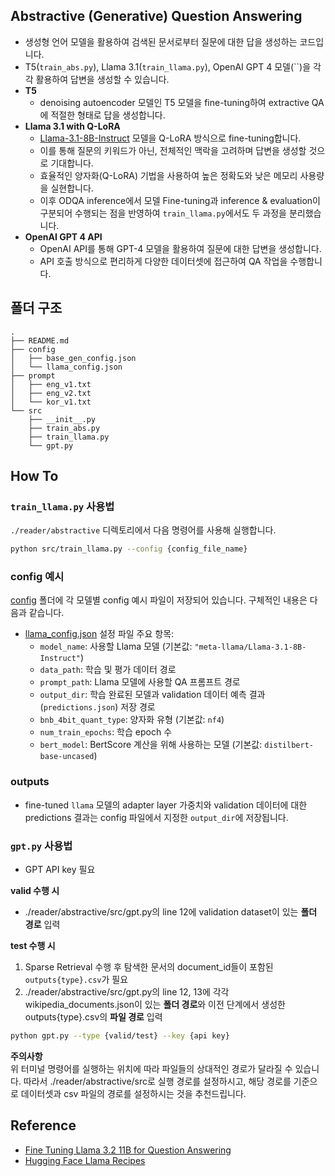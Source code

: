 ## Abstractive (Generative) Question Answering
- 생성형 언어 모델을 활용하여 검색된 문서로부터 질문에 대한 답을 생성하는 코드입니다.
- T5(`train_abs.py`), Llama 3.1(`train_llama.py`), OpenAI GPT 4 모델(``)을 각각 활용하여 답변을 생성할 수 있습니다.
- **T5**
    - denoising autoencoder 모델인 T5 모델을 fine-tuning하여 extractive QA에 적절한 형태로 답을 생성합니다.
- **Llama 3.1 with Q-LoRA**
    - [Llama-3.1-8B-Instruct](https://huggingface.co/meta-llama/Llama-3.1-8B-Instruct) 모델을 Q-LoRA 방식으로 fine-tuning합니다.
    - 이를 통해 질문의 키워드가 아닌, 전체적인 맥락을 고려하며 답변을 생성할 것으로 기대합니다.
    - 효율적인 양자화(Q-LoRA) 기법을 사용하여 높은 정확도와 낮은 메모리 사용량을 실현합니다.
    - 이후 ODQA inference에서 모델 Fine-tuning과 inference & evaluation이 구분되어 수행되는 점을 반영하여 `train_llama.py`에서도 두 과정을 분리했습니다.
- **OpenAI GPT 4 API**
    - OpenAI API를 통해 GPT-4 모델을 활용하여 질문에 대한 답변을 생성합니다.
    - API 호출 방식으로 편리하게 다양한 데이터셋에 접근하여 QA 작업을 수행합니다.


## 폴더 구조
```text
.
├── README.md
├── config
│   ├── base_gen_config.json
│   └── llama_config.json
├── prompt
│   ├── eng_v1.txt
│   ├── eng_v2.txt
│   └── kor_v1.txt
└── src
    ├── __init__.py
    ├── train_abs.py
    ├── train_llama.py
    └── gpt.py
```


## How To
### `train_llama.py` 사용법
`./reader/abstractive` 디렉토리에서 다음 명령어를 사용해 실행합니다.
```bash
python src/train_llama.py --config {config_file_name}
```

### config 예시
[config](./config/) 폴더에 각 모델별 config 예시 파일이 저장되어 있습니다. 구체적인 내용은 다음과 같습니다.
- [llama_config.json](./config/llama_config.json) 설정 파일 주요 항목:
    - `model_name`: 사용할 Llama 모델 (기본값: `"meta-llama/Llama-3.1-8B-Instruct"`)
    - `data_path`: 학습 및 평가 데이터 경로
    - `prompt_path`: Llama 모델에 사용할 QA 프롬프트 경로
    - `output_dir`: 학습 완료된 모델과 validation 데이터 예측 결과 (`predictions.json`) 저장 경로
    - `bnb_4bit_quant_type`: 양자화 유형 (기본값: `nf4`)
    - `num_train_epochs`: 학습 epoch 수
    - `bert_model`: BertScore 계산을 위해 사용하는 모델 (기본값: `distilbert-base-uncased`)

### outputs
- fine-tuned `llama` 모델의 adapter layer 가중치와 validation 데이터에 대한 predictions 결과는 config 파일에서 지정한 `output_dir`에 저장됩니다.

### `gpt.py` 사용법
- GPT API key 필요

**valid 수행 시**  
  - ./reader/abstractive/src/gpt.py의 line 12에 validation dataset이 있는 **폴더 경로** 입력  

**test 수행 시**  
1. Sparse Retrieval 수행 후 탐색한 문서의 document_id들이 포함된 `outputs{type}.csv`가 필요  
2. ./reader/abstractive/src/gpt.py의 line 12, 13에 각각 wikipedia_documents.json이 있는 **폴더 경로**와 이전 단계에서 생성한 outputs{type}.csv의 **파일 경로** 입력  
```bash
python gpt.py --type {valid/test} --key {api key}
```

**주의사항**  
위 터미널 명령어를 실행하는 위치에 따라 파일들의 상대적인 경로가 달라질 수 있습니다. 따라서 ./reader/abstractive/src로 실행 경로를 설정하시고, 해당 경로를 기준으로 데이터셋과 csv 파일의 경로를 설정하시는 것을 추천드립니다.

## Reference
- [Fine Tuning Llama 3.2 11B for Question Answering](https://medium.com/@coldstart_coder/fine-tuning-llama-3-2-11b-for-question-answering-435c28bb57c1)
- [Hugging Face Llama Recipes](https://github.com/huggingface/huggingface-llama-recipes?tab=readme-ov-file)
